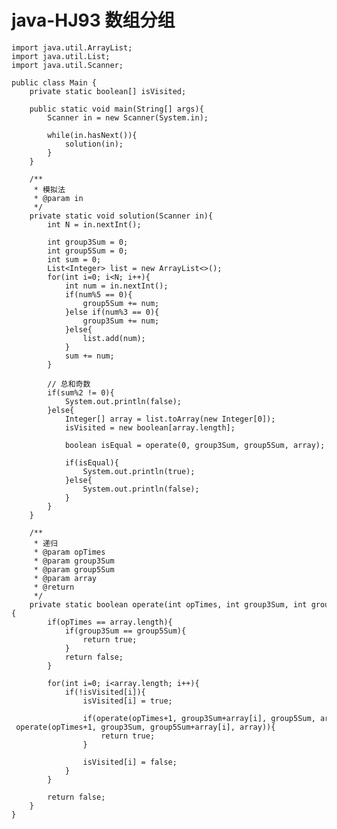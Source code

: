 # java-HJ93 数组分组


    import java.util.ArrayList;
    import java.util.List;
    import java.util.Scanner;
    
    public class Main {
        private static boolean[] isVisited;
    
        public static void main(String[] args){
            Scanner in = new Scanner(System.in);
    
            while(in.hasNext()){
                solution(in);
            }
        }
    
        /**
         * 模拟法
         * @param in
         */
        private static void solution(Scanner in){
            int N = in.nextInt();
    
            int group3Sum = 0;
            int group5Sum = 0;
            int sum = 0;
            List<Integer> list = new ArrayList<>();
            for(int i=0; i<N; i++){
                int num = in.nextInt();
                if(num%5 == 0){
                    group5Sum += num;
                }else if(num%3 == 0){
                    group3Sum += num;
                }else{
                    list.add(num);
                }
                sum += num;
            }
    
            // 总和奇数
            if(sum%2 != 0){
                System.out.println(false);
            }else{
                Integer[] array = list.toArray(new Integer[0]);
                isVisited = new boolean[array.length];
    
                boolean isEqual = operate(0, group3Sum, group5Sum, array);
    
                if(isEqual){
                    System.out.println(true);
                }else{
                    System.out.println(false);
                }
            }
        }
    
        /**
         * 递归
         * @param opTimes
         * @param group3Sum
         * @param group5Sum
         * @param array
         * @return
         */
        private static boolean operate(int opTimes, int group3Sum, int group5Sum, Integer[] array){
            if(opTimes == array.length){
                if(group3Sum == group5Sum){
                    return true;
                }
                return false;
            }
    
            for(int i=0; i<array.length; i++){
                if(!isVisited[i]){
                    isVisited[i] = true;
    
                    if(operate(opTimes+1, group3Sum+array[i], group5Sum, array) || operate(opTimes+1, group3Sum, group5Sum+array[i], array)){
                        return true;
                    }
    
                    isVisited[i] = false;
                }
            }
    
            return false;
        }
    }

  

